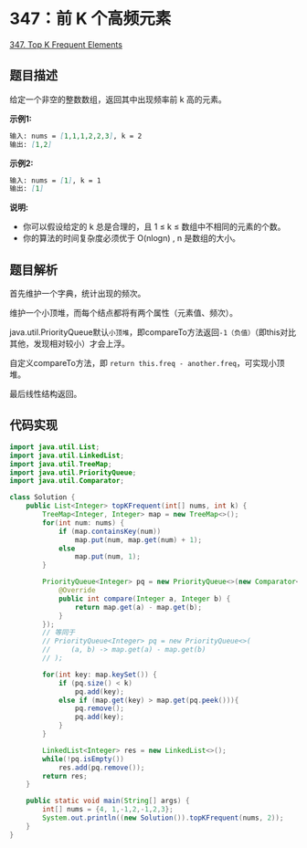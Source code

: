 # 347：前 K 个高频元素

[347. Top K Frequent Elements](https://leetcode.com/problems/top-k-frequent-elements/)

## 题目描述

给定一个非空的整数数组，返回其中出现频率前 k 高的元素。

**示例1:**

```md
输入: nums = [1,1,1,2,2,3], k = 2
输出: [1,2]
```

**示例2:**

```md
输入: nums = [1], k = 1
输出: [1]
```

**说明:**

- 你可以假设给定的 k 总是合理的，且 1 ≤ k ≤ 数组中不相同的元素的个数。
- 你的算法的时间复杂度必须优于 O(nlogn) , n 是数组的大小。

## 题目解析

首先维护一个字典，统计出现的频次。

维护一个小顶堆，而每个结点都将有两个属性（元素值、频次）。

java.util.PriorityQueue默认`小顶堆`，即compareTo方法返回`-1（负值）`（即this对比其他，发现相对较小）才会上浮。

自定义compareTo方法，即 `return this.freq - another.freq`，可实现小顶堆。

最后线性结构返回。

## 代码实现

```java
import java.util.List;
import java.util.LinkedList;
import java.util.TreeMap;
import java.util.PriorityQueue;
import java.util.Comparator;

class Solution {
    public List<Integer> topKFrequent(int[] nums, int k) {
        TreeMap<Integer, Integer> map = new TreeMap<>();
        for(int num: nums) {
            if (map.containsKey(num))
                map.put(num, map.get(num) + 1);
            else
                map.put(num, 1);
        }

        PriorityQueue<Integer> pq = new PriorityQueue<>(new Comparator<Integer>() {
            @Override
            public int compare(Integer a, Integer b) {
                return map.get(a) - map.get(b);
            }
        });
        // 等同于
        // PriorityQueue<Integer> pq = new PriorityQueue<>(
        //     (a, b) -> map.get(a) - map.get(b)
        // );

        for(int key: map.keySet()) {
            if (pq.size() < k)
                pq.add(key);
            else if (map.get(key) > map.get(pq.peek())){
                pq.remove();
                pq.add(key);
            }
        }

        LinkedList<Integer> res = new LinkedList<>();
        while(!pq.isEmpty())
            res.add(pq.remove());
        return res;
    }

    public static void main(String[] args) {
        int[] nums = {4, 1,-1,2,-1,2,3};
        System.out.println((new Solution()).topKFrequent(nums, 2));
    }
}
```
